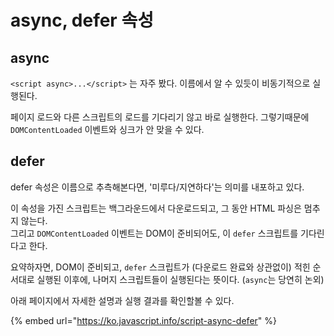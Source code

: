 # async, defer 속성

## async

`<script async>...</script>` 는 자주 봤다. 이름에서 알 수 있듯이 비동기적으로 실행된다.

페이지 로드와 다른 스크립트의 로드를 기다리기 않고 바로 실행한다. 그렇기때문에 `DOMContentLoaded` 이벤트와 싱크가 안 맞을 수 있다.

## defer

defer 속성은 이름으로 추측해본다면, '미루다/지연하다'는 의미를 내포하고 있다.

이 속성을 가진 스크립트는 백그라운드에서 다운로드되고, 그 동안 HTML 파싱은 멈추지 않는다.\
그리고 `DOMContentLoaded` 이벤트는 DOM이 준비되어도, 이 `defer` 스크립트를 기다린다고 한다.

요약하자면, DOM이 준비되고, `defer` 스크립트가 (다운로드 완료와 상관없이) 적힌 순서대로 실행된 이후에, 나머지 스크립트들이 실행된다는 뜻이다. (`async`는 당연히 논외)



아래 페이지에서 자세한 설명과 실행 결과를 확인할볼 수 있다.

{% embed url="https://ko.javascript.info/script-async-defer" %}
